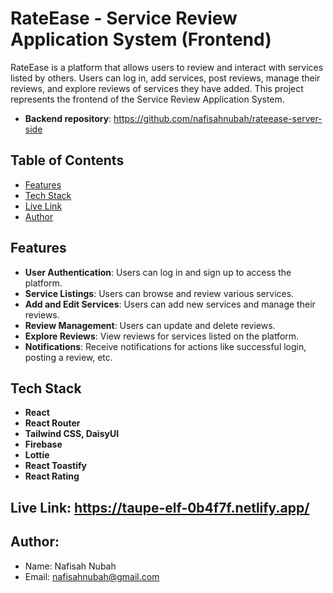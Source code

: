 # RateEase - Service Review Application System (Frontend)

RateEase is a platform that allows users to review and interact with services listed by others. Users can log in, add services, post reviews, manage their reviews, and explore reviews of services they have added. This project represents the frontend of the Service Review Application System.

- **Backend repository**: https://github.com/nafisahnubah/rateease-server-side

## Table of Contents
- [Features](#features)
- [Tech Stack](#tech-stack)
- [Live Link](#live-link)
- [Author](#author)

## Features
- **User Authentication**: Users can log in and sign up to access the platform.
- **Service Listings**: Users can browse and review various services.
- **Add and Edit Services**: Users can add new services and manage their reviews.
- **Review Management**: Users can update and delete reviews.
- **Explore Reviews**: View reviews for services listed on the platform.
- **Notifications**: Receive notifications for actions like successful login, posting a review, etc.

## Tech Stack
- **React**
- **React Router**
- **Tailwind CSS, DaisyUI**
- **Firebase**
- **Lottie**
- **React Toastify**
- **React Rating**

## Live Link: https://taupe-elf-0b4f7f.netlify.app/

## Author:
- Name: Nafisah Nubah
- Email: nafisahnubah@gmail.com

